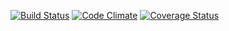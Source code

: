 [![Build Status](https://travis-ci.org/dolead/prometheus-distributed-client.svg?branch=master)](https://travis-ci.org/dolead/prometheus-distributed-client)
[![Code Climate](https://codeclimate.com/github/dolead/prometheus-distributed-client/badges/gpa.svg)](https://codeclimate.com/github/dolead/prometheus-distributed-client)
[![Coverage Status](https://coveralls.io/repos/github/dolead/prometheus-distributed-client/badge.svg?branch=master)](https://coveralls.io/github/dolead/prometheus-distributed-client?branch=master)
